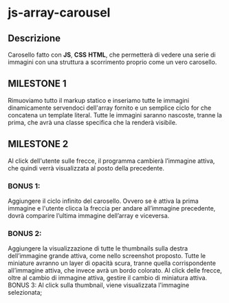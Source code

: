 #  js-array-carousel

## Descrizione 
Carosello fatto con **JS**, **CSS** **HTML**, che permetterà di vedere una serie di immagini con una struttura a scorrimento proprio come un vero carosello. 




## MILESTONE 1
Rimuoviamo tutto il markup statico e inseriamo tutte le immagini dinamicamente servendoci dell'array fornito e un semplice ciclo for che concatena un template literal.
Tutte le immagini saranno nascoste, tranne la prima, che avrà una classe specifica che la renderà visibile.
## MILESTONE 2
Al click dell'utente sulle frecce, il programma cambierà l’immagine attiva, che quindi verrà visualizzata al posto della precedente.
### BONUS 1:
Aggiungere il ciclo infinito del carosello. Ovvero se è attiva la prima immagine e l'utente clicca la freccia per andare all’immagine precedente, dovrà comparire l’ultima immagine dell’array e viceversa.
### BONUS 2:
Aggiungere la visualizzazione di tutte le thumbnails sulla destra dell’immagine grande attiva, come nello screenshot proposto. Tutte le miniature avranno un layer di opacità scura, tranne quella corrispondente all’immagine attiva, che invece avrà un bordo colorato.
Al click delle frecce, oltre al cambio di immagine attiva, gestire il cambio di miniatura attiva.
BONUS 3:
Al click sulla thumbnail, viene visualizzata l'immagine selezionata;

